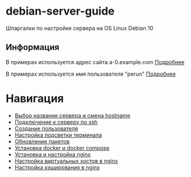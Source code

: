 # debian-server-guide
Шпаргалки по настройке сервера на OS Linux Debian 10

## Информация
В примерах используется адрес сайта a-0.example.com [Подробнее](hostname.md)

В примерах используется имя пользователя "perun" [Подробнее](user.md)

# Навигация
* [Выбор названия сервера и смена hostname](hostname.md)
* [Подключение к серверу по ssh](ssh.md)
* [Создание пользователя](user.md)
* [Настройка подсветки терминала](bashrc.md)
* [Обновление пакетов](update.md)
* [Установка docker и docker compose](docker.md)
* [Установка и настройка nginx](nginx.md)
* [Настройка виртуальных хостов в nginx](nginx.virtual.hosts.md)
* [Настройка кэширования в nginx](nginx.cache.md)